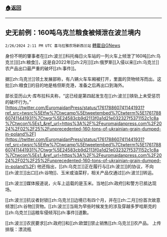 ###  [:house:返回](README.md)
---


## 史无前例：160吨乌克兰粮食被倾泄在波兰境内
`2/26/2024 2:11 PM UTC 喜马拉雅农场新西兰站` [轉載自GNews](https://gnews.org/articles/2342463)

身份不明的肇事者在[[zh:波兰]]科托梅日火车站的一列火车上倾泄了160吨[[zh:乌克兰]][[zh:粮食]]，这是自2022年[[zh:2月]][[zh:俄罗斯]]入侵以来[[zh:乌克兰]]农产品出口最严重的破坏[[zh:事件]]。

据[[zh:乌克兰]]领土发展部称，有八辆火车车厢被打开，里面的货物倾泻而出。这批[[zh:粮食]]的目的地是格但斯克港，准备之后再出口到海外。

部长亚历山大·库布拉科夫称，“这已经是第四起发生在[[zh:波兰]]铁轨上未受惩罚的破坏行为。”
[https://twitter.com/EuromaidanPress/status/1761788607411441931?ref_src=twsrc%5Etfw%7Ctwcamp%5Etweetembed%7Ctwterm%5E1761788607411441931%7Ctwgr%5E24583cb9d2113f0a1d21e032327f5371152c1c8a%7Ctwcon%5Es1_&ref_url=https%3A%2F%2Feuromaidanpress.com%2F2024%2F02%2F25%2Funprecedented-160-tons-of-ukrainian-grain-dumped-in-poland%2F](https://twitter.com/EuromaidanPress/status/1761788607411441931?ref_src=twsrc%5Etfw%7Ctwcamp%5Etweetembed%7Ctwterm%5E1761788607411441931%7Ctwgr%5E24583cb9d2113f0a1d21e032327f5371152c1c8a%7Ctwcon%5Es1_&ref_url=https%3A%2F%2Feuromaidanpress.com%2F2024%2F02%2F25%2Funprecedented-160-tons-of-ukrainian-grain-dumped-in-poland%2F)
他还指出，[[zh:乌克兰]]正在履行与[[zh:波兰]]的协议，不向[[zh:波兰]]出口[[zh:谷物]]、玉米或油菜籽，相关产品仅通过[[zh:波兰]]转运。

[[zh:波兰]]媒体报道说，火车上运载的是玉米。当地[[zh:政府]]和警方已抵达现场。

[[zh:波兰]]抗议者封锁[[zh:乌克兰]]边境已有四个月，并在[[zh:二月]]份首次故意倾泄[[zh:谷物]]货物。[[zh:波兰]]当局为早些时候发生的涉及穿越多罗哈斯克的[[zh:乌克兰]]运粮车侵倾泻[[zh:事件]]道歉。

[[zh:波兰]]农民要求[[zh:政府]]和[[zh:欧盟]]禁止销售[[zh:乌克兰]]农产品。
上传排版：漂流瓶
